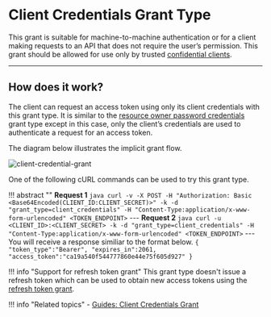 # Client Credentials Grant Type

This grant is suitable for machine-to-machine authentication or for a client making requests to an API that does not 
require the user’s permission. This grant should be allowed for use only by trusted [confidential clients]({{base_path}}/references/concepts/authorization/client-types/#confidential-clients).

---

## How does it work?

The client can request an access token using only its client credentials with this grant type. It is similar to the 
[resource owner password credentials]({{base_path}}/references/concepts/authorization/resource-owner-grant) grant type except in this case, only the client’s credentials 
are used to authenticate a request for an access token.

The diagram below illustrates the implicit grant flow.


![client-credential-grant]({{base_path}}/assets/img/concepts/client-credential-flow.png)

One of the following cURL commands can be used to try this grant type.

!!! abstract ""
    **Request 1**
    ``` java
    curl -v -X POST -H "Authorization: Basic <Base64Encoded(CLIENT_ID:CLIENT_SECRET)>" -k -d "grant_type=client_credentials" -H "Content-Type:application/x-www-form-urlencoded" <TOKEN_ENDPOINT>
    ```
    ---
    **Request 2**
    ``` java
    curl -u <CLIENT_ID>:<CLIENT_SECRET> -k -d "grant_type=client_credentials" -H "Content-Type:application/x-www-form-urlencoded" <TOKEN_ENDPOINT>
    ```
    ---
    You will receive a response similiar to the format below.
    ```
    {
        "token_type":"Bearer",
        "expires_in":2061,
        "access_token":"ca19a540f544777860e44e75f605d927"
    }
    ```

!!! info "Support for refresh token grant"
    This grant type doesn't issue a refresh token which can be used to obtain new access tokens using the [refresh token grant](refresh-token-grant.md).
    
!!! info "Related topics"
        <!-- - [Guide: Client Credentials Grant]({{base_path}}/guides/access-delegation/client-credentials) -->
        - [Guides: Client Credentials Grant]({{base_path}}/guides/access-delegation/client-credentials-playground)

